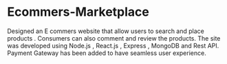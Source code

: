 # Ecommers-Marketplace
Designed an E commers website that allow users to search and place products . Consumers can also comment and review the products. The site was developed using Node.js , React.js , Express , MongoDB and Rest API. Payment Gateway has been added to have seamless user experience.
